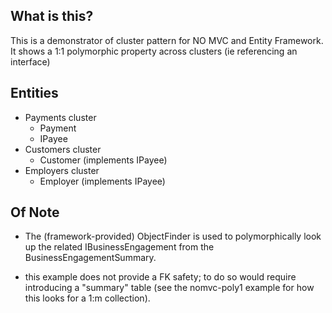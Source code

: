 ## What is this? ##

This is a demonstrator of cluster pattern for NO MVC and Entity Framework.  It shows a 1:1 polymorphic property across clusters (ie referencing an interface)

## Entities ##

- Payments cluster
  - Payment
  - IPayee
- Customers cluster
  - Customer (implements IPayee)
- Employers cluster
  - Employer (implements IPayee)

## Of Note ##

- The (framework-provided) ObjectFinder is used to polymorphically look up the related IBusinessEngagement from the BusinessEngagementSummary.

- this example does not provide a FK safety; to do so would require introducing a "summary" table (see the nomvc-poly1 example for how this looks for a 1:m collection).
